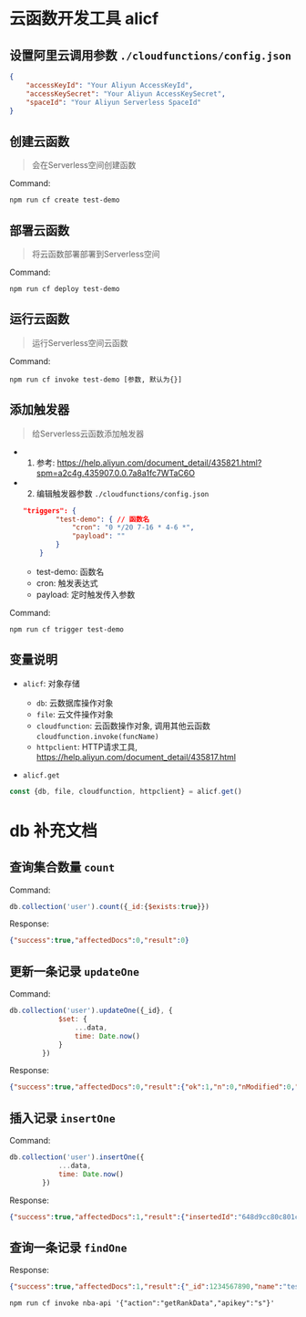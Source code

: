 # 云函数开发工具 alicf
## 设置阿里云调用参数 `./cloudfunctions/config.json`
```json
{
    "accessKeyId": "Your Aliyun AccessKeyId",
    "accessKeySecret": "Your Aliyun AccessKeySecret",
    "spaceId": "Your Aliyun Serverless SpaceId"
}
```
## 创建云函数
> 会在Serverless空间创建函数

Command:
```shell
npm run cf create test-demo
```

## 部署云函数
> 将云函数部署部署到Serverless空间

Command:
```shell
npm run cf deploy test-demo
```

## 运行云函数
> 运行Serverless空间云函数

Command:
```shell
npm run cf invoke test-demo [参数, 默认为{}]
```

## 添加触发器
> 给Serverless云函数添加触发器

- 1. 参考: <https://help.aliyun.com/document_detail/435821.html?spm=a2c4g.435907.0.0.7a8a1fc7WTaC6O>
- 2. 编辑触发器参数 `./cloudfunctions/config.json`
    ```json
    "triggers": {
            "test-demo": { // 函数名
                "cron": "0 */20 7-16 * 4-6 *",
                "payload": ""
            }
        }
    ```
    + test-demo: 函数名
    + cron: 触发表达式
    + payload: 定时触发传入参数

Command:
```shell
npm run cf trigger test-demo 
```

## 变量说明

- `alicf`: 对象存储
    - `db`: 云数据库操作对象
    - `file`: 云文件操作对象
    - `cloudfunction`: 云函数操作对象, 调用其他云函数 `cloudfunction.invoke(funcName)` 
    - `httpclient`: HTTP请求工具, <https://help.aliyun.com/document_detail/435817.html>

- `alicf.get`
```js
const {db, file, cloudfunction, httpclient} = alicf.get()
```
# db 补充文档
## 查询集合数量 `count`

Command:
```js
db.collection('user').count({_id:{$exists:true}})
```
Response:
```json
{"success":true,"affectedDocs":0,"result":0}
```

## 更新一条记录 `updateOne`
Command:
```js
db.collection('user').updateOne({_id}, {
            $set: {
                ...data,
                time: Date.now()
            }
        })
```
Response:
```json
{"success":true,"affectedDocs":0,"result":{"ok":1,"n":0,"nModified":0,"upserted":null}}
```

## 插入记录 `insertOne`
Command:
```js
db.collection('user').insertOne({
            ...data,
            time: Date.now()
        })
```
Response:
```json
{"success":true,"affectedDocs":1,"result":{"insertedId":"648d9cc80c801c4baaa5266a","ok":1,"n":1}}
```

## 查询一条记录 `findOne`

Response:
```json
{"success":true,"affectedDocs":1,"result":{"_id":1234567890,"name":"test"}}
```

```
npm run cf invoke nba-api '{"action":"getRankData","apikey":"s"}'
```